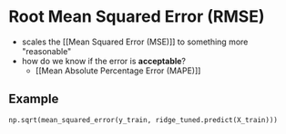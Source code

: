 # Root Mean Squared Error (RMSE)
- scales the [[Mean Squared Error (MSE)]] to something more "reasonable"
- how do we know if the error is **acceptable**?
	- [[Mean Absolute Percentage Error (MAPE)]]
## Example
```python
np.sqrt(mean_squared_error(y_train, ridge_tuned.predict(X_train)))
```
